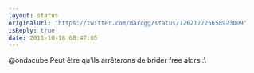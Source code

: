 ```yaml
---
layout: status
originalUrl: 'https://twitter.com/marcgg/status/126217725658923009'
isReply: true
date: 2011-10-18 08:47:05
---
```


@ondacube Peut être qu'ils arrêterons de brider free alors :\
